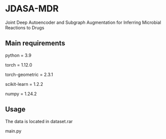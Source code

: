 # JDASA-MDR
Joint Deep Autoencoder and Subgraph Augmentation for Inferring Microbial Reactions to Drugs

## Main requirements
python = 3.9

torch = 1.12.0

torch-geometric = 2.3.1

scikit-learn = 1.2.2

numpy = 1.24.2
## Usage
The data is located in dataset.rar

main.py
